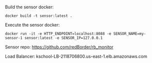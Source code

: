 Build the sensor docker:

```
docker build -t sensor:latest .
```

Execute the sensor docker:

```
docker run -it -e HTTP_ENDPOINT=localhost:8088 -e SENSOR_NAME=my-sensor-1 sensor:latest -e SENSOR_IP=127.0.0.1
```

Sensor repo: https://github.com/redBorder/rb_monitor


Load Balancer: kschool-LB-2118706800.us-east-1.elb.amazonaws.com
